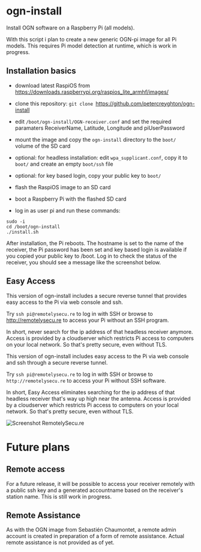# ogn-install

Install OGN software on a Raspberry Pi (all models). 

With this script i plan to create a new generic OGN-pi image for all Pi models. This requires Pi model detection at runtime, which is work in progress.

## Installation basics

- download latest RaspiOS from https://downloads.raspberrypi.org/raspios_lite_armhf/images/
- clone this repository:  `git clone `https://github.com/petercreyghton/ogn-install
- edit `/boot/ogn-install/OGN-receiver.conf` and set the required paramaters ReceiverName, Latitude, Longitude and piUserPassword

- mount the image and copy the `ogn-install` directory to the `boot/` volume of the SD card
- optional: for headless installation: edit `wpa_supplicant.conf`, copy it to `boot/` and create an empty `boot/ssh` file
- optional: for key based login, copy your public key to `boot/`

- flash the RaspiOS image to an SD card

- boot a Raspberry Pi with the flashed SD card
- log in as user pi and run these commands:

```
sudo -i
cd /boot/ogn-install
./install.sh
```

After installation, the Pi reboots. The hostname is set to the name of the receiver, the Pi password has been set and key based login is available if you copied your public key to /boot. Log in to check the status of the receiver, you should see a message like the screenshot below.

## Easy Access

This version of ogn-install includes a secure reverse tunnel that provides easy access to the Pi via web console and ssh.

Try `ssh pi@remotelysecu.re` to log in with SSH or browse to http://remotelysecu.re to access your Pi without an SSH program.

In short, never search for the ip address of that headless receiver anymore. Access is provided by a cloudserver which restricts Pi access to computers on your local network. So that's pretty secure, even without TLS. 

This version of ogn-install includes easy access to the Pi via web console and ssh through a secure reverse tunnel.

Try `ssh pi@remotelysecu.re` to log in with SSH or browse to `http://remotelysecu.re` to access your Pi without SSH software.

In short, Easy Access eliminates searching for the ip address of that headless receiver that's way up high near the antenna. Access is provided by a cloudserver which restricts Pi access to computers on your local network. So that's pretty secure, even without TLS.

![Screenshot RemotelySecu.re](https://github.com/petercreyghton/ogn-install/blob/master/Screenshot%202021-03-20%20at%2015.38.09.png)


# Future plans 

## Remote access

For a future release, it will be possible to access your receiver remotely with a public ssh key and a generated accountname based on the receiver's station name. This is still work in progress.

## Remote Assistance

As with the OGN image from Sebastién Chaumontet, a remote admin account is created in preparation of a form of remote assistance. Actual remote assistance is not provided as of yet.
